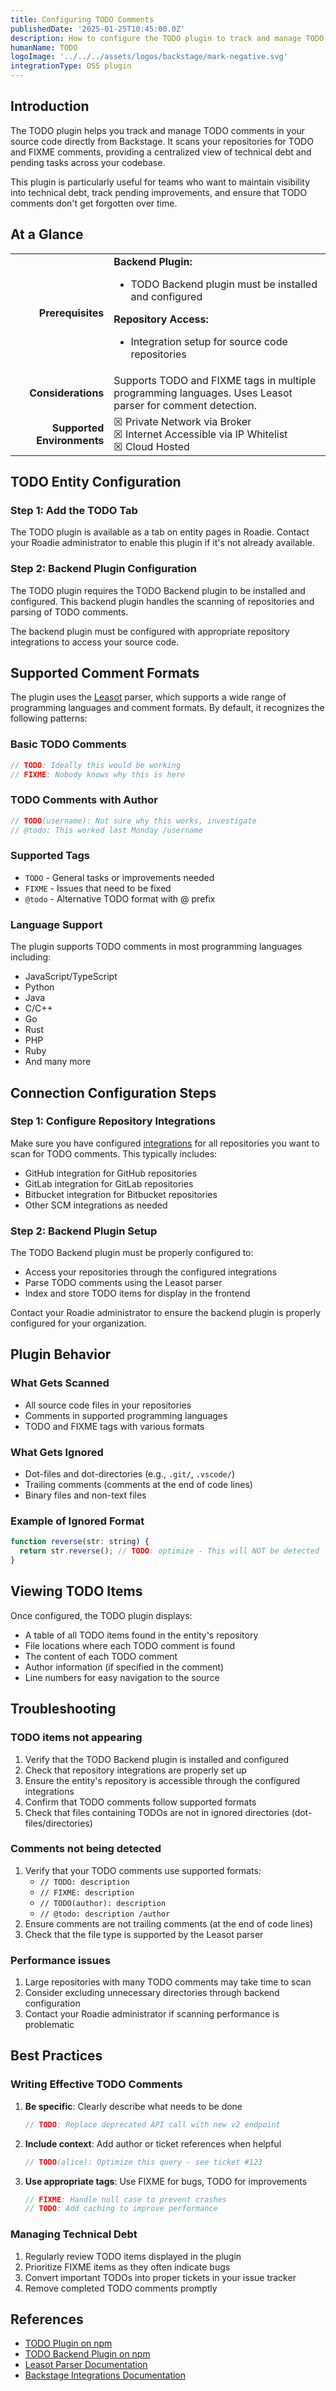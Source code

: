```yaml
---
title: Configuring TODO Comments
publishedDate: '2025-01-25T10:45:00.0Z'
description: How to configure the TODO plugin to track and manage TODO comments in your source code in Roadie.
humanName: TODO
logoImage: '../../../assets/logos/backstage/mark-negative.svg'
integrationType: OSS plugin
---
```


## Introduction

The TODO plugin helps you track and manage TODO comments in your source code directly from Backstage. It scans your repositories for TODO and FIXME comments, providing a centralized view of technical debt and pending tasks across your codebase.

This plugin is particularly useful for teams who want to maintain visibility into technical debt, track pending improvements, and ensure that TODO comments don't get forgotten over time.

## At a Glance

| | |
|---: | --- |
| **Prerequisites** | **Backend Plugin:** <ul><li>TODO Backend plugin must be installed and configured</li></ul> **Repository Access:** <ul><li>Integration setup for source code repositories</li></ul> |
| **Considerations** | Supports TODO and FIXME tags in multiple programming languages. Uses Leasot parser for comment detection. |
| **Supported Environments** | ☒ Private Network via Broker <br /> ☒ Internet Accessible via IP Whitelist <br /> ☒ Cloud Hosted |

## TODO Entity Configuration

### Step 1: Add the TODO Tab

The TODO plugin is available as a tab on entity pages in Roadie. Contact your Roadie administrator to enable this plugin if it's not already available.

### Step 2: Backend Plugin Configuration

The TODO plugin requires the TODO Backend plugin to be installed and configured. This backend plugin handles the scanning of repositories and parsing of TODO comments.

The backend plugin must be configured with appropriate repository integrations to access your source code.

## Supported Comment Formats

The plugin uses the [Leasot](https://github.com/pgilad/leasot) parser, which supports a wide range of programming languages and comment formats. By default, it recognizes the following patterns:

### Basic TODO Comments
```javascript
// TODO: Ideally this would be working
// FIXME: Nobody knows why this is here
```

### TODO Comments with Author
```javascript
// TODO(username): Not sure why this works, investigate
// @todo: This worked last Monday /username
```

### Supported Tags
- `TODO` - General tasks or improvements needed
- `FIXME` - Issues that need to be fixed
- `@todo` - Alternative TODO format with @ prefix

### Language Support

The plugin supports TODO comments in most programming languages including:
- JavaScript/TypeScript
- Python
- Java
- C/C++
- Go
- Rust
- PHP
- Ruby
- And many more

## Connection Configuration Steps

### Step 1: Configure Repository Integrations

Make sure you have configured [integrations](/docs/getting-started/configuring-backstage-plugins/) for all repositories you want to scan for TODO comments. This typically includes:

- GitHub integration for GitHub repositories
- GitLab integration for GitLab repositories
- Bitbucket integration for Bitbucket repositories
- Other SCM integrations as needed

### Step 2: Backend Plugin Setup

The TODO Backend plugin must be properly configured to:
- Access your repositories through the configured integrations
- Parse TODO comments using the Leasot parser
- Index and store TODO items for display in the frontend

Contact your Roadie administrator to ensure the backend plugin is properly configured for your organization.

## Plugin Behavior

### What Gets Scanned
- All source code files in your repositories
- Comments in supported programming languages
- TODO and FIXME tags with various formats

### What Gets Ignored
- Dot-files and dot-directories (e.g., `.git/`, `.vscode/`)
- Trailing comments (comments at the end of code lines)
- Binary files and non-text files

### Example of Ignored Format
```javascript
function reverse(str: string) {
  return str.reverse(); // TODO: optimize - This will NOT be detected
}
```

## Viewing TODO Items

Once configured, the TODO plugin displays:
- A table of all TODO items found in the entity's repository
- File locations where each TODO comment is found
- The content of each TODO comment
- Author information (if specified in the comment)
- Line numbers for easy navigation to the source

## Troubleshooting

### TODO items not appearing

1. Verify that the TODO Backend plugin is installed and configured
2. Check that repository integrations are properly set up
3. Ensure the entity's repository is accessible through the configured integrations
4. Confirm that TODO comments follow supported formats
5. Check that files containing TODOs are not in ignored directories (dot-files/directories)

### Comments not being detected

1. Verify that your TODO comments use supported formats:
   - `// TODO: description`
   - `// FIXME: description`
   - `// TODO(author): description`
   - `// @todo: description /author`
2. Ensure comments are not trailing comments (at the end of code lines)
3. Check that the file type is supported by the Leasot parser

### Performance issues

1. Large repositories with many TODO comments may take time to scan
2. Consider excluding unnecessary directories through backend configuration
3. Contact your Roadie administrator if scanning performance is problematic

## Best Practices

### Writing Effective TODO Comments

1. **Be specific**: Clearly describe what needs to be done
   ```javascript
   // TODO: Replace deprecated API call with new v2 endpoint
   ```

2. **Include context**: Add author or ticket references when helpful
   ```javascript
   // TODO(alice): Optimize this query - see ticket #123
   ```

3. **Use appropriate tags**: Use FIXME for bugs, TODO for improvements
   ```javascript
   // FIXME: Handle null case to prevent crashes
   // TODO: Add caching to improve performance
   ```

### Managing Technical Debt

1. Regularly review TODO items displayed in the plugin
2. Prioritize FIXME items as they often indicate bugs
3. Convert important TODOs into proper tickets in your issue tracker
4. Remove completed TODO comments promptly

## References

- [TODO Plugin on npm](https://www.npmjs.com/package/@backstage-community/plugin-todo)
- [TODO Backend Plugin on npm](https://www.npmjs.com/package/@backstage-community/plugin-todo-backend)
- [Leasot Parser Documentation](https://github.com/pgilad/leasot)
- [Backstage Integrations Documentation](https://backstage.io/docs/integrations/)